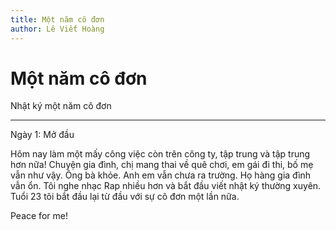 ```yaml
---
title: Một năm cô đơn
author: Lê Viết Hoàng
---
```


# Một năm cô đơn

Nhật ký một năm cô đơn

--- 

Ngày 1: Mở đầu

Hôm nay làm một mấy công việc còn trên công ty, tập trung và tập trung hơn nữa! 
Chuyện gia đình, chị mang thai về quê chơi, em gái đi thi, bố mẹ vẫn như vậy. 
Ông bà khỏe. 
Anh em vẫn chưa ra trường. 
Họ hàng gia đình vẫn ổn.
Tôi nghe nhạc Rap nhiều hơn và bắt đầu viết nhật ký thường xuyên.
Tuổi 23 tôi bắt đầu lại từ đầu với sự cô đơn một lần nữa. 

Peace for me! 

